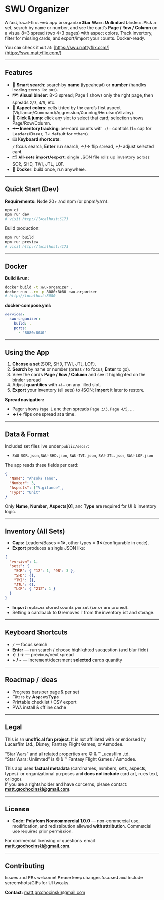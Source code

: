 # SWU Organizer

A fast, local-first web app to organize **Star Wars: Unlimited** binders. Pick a set, search by name or number, and see the card’s **Page / Row / Column** on a visual 8×3 spread (two 4×3 pages) with aspect colors. Track inventory, filter for missing cards, and export/import your counts. Docker-ready.

You can check it out at: [https://swu.mattyflix.com/](https://swu.mattyflix.com/)

---

## Features

- 🔎 **Smart search**: search by **name** (typeahead) or **number** (handles leading zeros like `003`).
- 🗺️ **Visual binder**: 8×3 spread; Page 1 shows only the right page, then spreads `2/3`, `4/5`, etc.
- 🎨 **Aspect colors**: cells tinted by the card’s first aspect (Vigilance/Command/Aggression/Cunning/Heroism/Villainy).
- 🧭 **Click & jump**: click any slot to select that card; selection shows Page/Row/Column.
- ➕➖ **Inventory tracking**: per-card counts with +/− controls (1× cap for Leaders/Bases; 3× default for others).
- ⌨️ **Keyboard shortcuts**:  
  `/` focus search, **Enter** run search, **←/→** flip spread, **+/-** adjust selected card.
- 🗂️ **All-sets import/export**: single JSON file rolls up inventory across SOR, SHD, TWI, JTL, LOF.
- 🐳 **Docker**: build once, run anywhere.

---

## Quick Start (Dev)

**Requirements:** Node 20+ and npm (or pnpm/yarn).

```bash
npm ci
npm run dev
# visit http://localhost:5173
```

Build production:

```bash
npm run build
npm run preview
# visit http://localhost:4173
```

---

## Docker

**Build & run:**
```bash
docker build -t swu-organizer .
docker run --rm -p 8080:8080 swu-organizer
# http://localhost:8080
```

**docker-compose.yml:**
```yaml
services:
  swu-organizer:
    build: .
    ports:
      - "8080:8080"
```

---

## Using the App

1. **Choose a set** (SOR, SHD, TWI, JTL, LOF).  
2. **Search** by name or number (press `/` to focus; **Enter** to go).  
3. View the card’s **Page / Row / Column** and see it highlighted on the binder spread.  
4. Adjust **quantities** with +/− on any filled slot.  
5. **Export** your inventory (all sets) to JSON; **Import** it later to restore.

**Spread navigation:**  
- Pager shows `Page 1` and then spreads `Page 2/3`, `Page 4/5`, …  
- **←/→** flips one spread at a time.

---

## Data & Format

Included set files live under `public/sets/`:

- `SWU-SOR.json`, `SWU-SHD.json`, `SWU-TWI.json`, `SWU-JTL.json`, `SWU-LOF.json`

The app reads these fields per card:

```json
{
  "Name": "Ahsoka Tano",
  "Number": 3,
  "Aspects": ["Vigilance"],
  "Type": "Unit"
}
```

Only **Name**, **Number**, **Aspects[0]**, and **Type** are required for UI & inventory logic.

---

## Inventory (All Sets)

- **Caps:** Leaders/Bases = **1×**, other types = **3×** (configurable in code).
- **Export** produces a single JSON like:

```json
{
  "version": 1,
  "sets": {
    "SOR": { "12": 1, "98": 3 },
    "SHD": {},
    "TWI": {},
    "JTL": {},
    "LOF": { "212": 1 }
  }
}
```

- **Import** replaces stored counts per set (zeros are pruned).  
- Setting a card back to **0** removes it from the inventory list and storage.

---

## Keyboard Shortcuts

- `/` — focus search  
- **Enter** — run search / choose highlighted suggestion (and blur field)  
- **← / →** — previous/next spread  
- **+ / −** — increment/decrement **selected** card’s quantity

---

## Roadmap / Ideas

- Progress bars per page & per set  
- Filters by **Aspect**/**Type**  
- Printable checklist / CSV export  
- PWA install & offline cache

---

## Legal

This is an **unofficial fan project**. It is not affiliated with or endorsed by Lucasfilm Ltd., Disney, Fantasy Flight Games, or Asmodee.

“Star Wars” and all related properties are © & ™ Lucasfilm Ltd.  
“Star Wars: Unlimited” is © & ™ Fantasy Flight Games / Asmodee.

This app uses **factual metadata** (card names, numbers, sets, aspects, types) for organizational purposes and **does not include** card art, rules text, or logos.  
If you are a rights holder and have concerns, please contact: **matt.grochocinski@gmail.com**.

---

## License

- **Code:** **Polyform Noncommercial 1.0.0** — non-commercial use, modification, and redistribution allowed **with attribution**. Commercial use requires prior permission.

For commercial licensing or questions, email **matt.grochocinski@gmail.com**.

---

## Contributing

Issues and PRs welcome! Please keep changes focused and include screenshots/GIFs for UI tweaks.

**Contact:** matt.grochocinski@gmail.com
